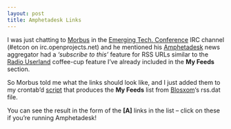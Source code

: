 ```yaml
---
layout: post
title: Amphetadesk Links
---
```



I was just chatting to [Morbus](http://www.disobey.com/) in the [Emerging Tech. Conference](http://www.oreillynet.com/et2002) IRC channel (#etcon on irc.openprojects.net) and he mentioned his [Amphetadesk](http://www.amphetadesk.com/) news aggregator had a *‘subscribe to this’* feature for RSS URLs similar to the [Radio Userland](http://radio.userland.com/) coffee-cup feature I’ve already included in the **My Feeds** section.

So Morbus told me what the links should look like, and I just added them to my crontab’d [script](http://www.pipetree.com.wstub.archive.org/%7Edj/rss.pl) that produces the **My Feeds** list from [Blosxom](http://www.oreillynet.com/%7Erael/lang/perl/blosxom)‘s rss.dat file.

You can see the result in the form of the **[A]** links in the list – click on these if you’re running Amphetadesk!


